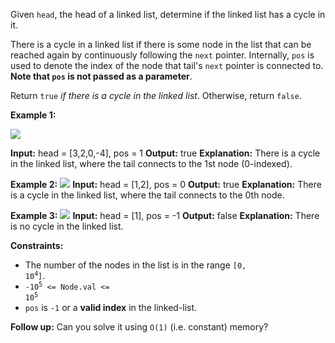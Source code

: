 Given `head`, the head of a linked list, 
determine if the linked list has a cycle in it.

There is a cycle in a linked list if there 
is some node in the list that can be reached 
again by continuously following the `next` pointer. 
Internally, `pos` is used to denote the index of the 
node that tail's `next` pointer is connected to. 
**Note that `pos` is not passed as a parameter**.

Return `true` _if there is a cycle in the linked list_. 
Otherwise, return `false`.

**Example 1:**

![](https://assets.leetcode.com/uploads/2018/12/07/circularlinkedlist.png)

**Input:** head = [3,2,0,-4], pos = 1
**Output:** true
**Explanation:** There is a cycle in the linked list, where the tail connects to the 1st node (0-indexed). 

**Example 2:**
![](https://assets.leetcode.com/uploads/2018/12/07/circularlinkedlist_test2.png)
**Input:** head = [1,2], pos = 0
**Output:** true
**Explanation:** There is a cycle in the linked list, where the tail connects to the 0th node. 

**Example 3:**
![](https://assets.leetcode.com/uploads/2018/12/07/circularlinkedlist_test3.png)
**Input:** head = [1], pos = -1
**Output:** false
**Explanation:** There is no cycle in the linked list. 

**Constraints:**

*   The number of the nodes in the list is in the range <code>[0, 10<sup>4</sup>]</code>.
*   <code>-10<sup>5</sup> <= Node.val <= 10<sup>5</sup></code>
*   `pos` is `-1` or a **valid index** in the linked-list.

**Follow up:** Can you solve it using `O(1)` (i.e. constant) memory?